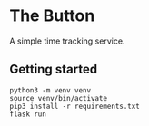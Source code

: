 # The Button

A simple time tracking service.

## Getting started

```shell
python3 -m venv venv
source venv/bin/activate
pip3 install -r requirements.txt
flask run
```